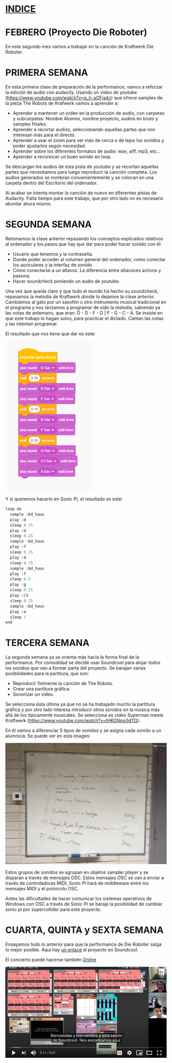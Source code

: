 # [INDICE](../indice.md)

# FEBRERO (Proyecto Die Roboter)

En este segundo mes vamos a trabajar en la canción de Kraftwerk Die Roboter.

# PRIMERA SEMANA

En esta primera clase de preparación de la performance, vamos a reforzar la edición de audio con audacity.
Usando un video de youtube (https://www.youtube.com/watch?v=q_h-aOFja4c) que ofrece samples de la pieza The Robots
de Krafwerk vamos a aprender a:

- Aprender a mantener un orden en la producción de audio, con carpetas y subcarpetas: Nombre Alumno, nombre proyecto, audios en bruto y samples finales.
- Aprender a recortar audios, seleccionando aquellas partes que nos interesan más para el directo.
- Aprender a usar el zoom para ver más de cerca o de lejos los sonidos y poder ajustarlos según necesidad.
- Aprender sobre los diferentes formatos de audio: wav, aiff, mp3, etc...
- Aprender a reconocer un buen sonido en loop.

Se descargan los audios de esta pista de youtube y se recortan aquellas partes que necesitamos para luego reproducir la canción completa. Los audios generados se nombran convenientemente y se colocan en una carpeta dentro del Escritorio del ordenador.

Al acabar se intenta montar la canción de nuevo en diferentes pistas de Audacity. Falta tiempo para este trabajo, que por otro lado no es necesario abordar ahora mismo.

# SEGUNDA SEMANA

Retomamos la clase anterior repasando los conceptos explicados relativos al ordenador y los pasos que hay que dar para
poder hacer sonido con él:

- Usuario que tenemos y la contraseña.
- Donde poder acceder al volumen general del ordenador, como conectar los auriculares y la interfaz de sonido.
- Cómo conectarse a un altavoz. La diferencia entre altavoces activos y pasivos.
- Hacer soundcheck poniendo un audio de youtube.

Una vez que queda claro y que todo el mundo ha hecho su soundcheck, repasamos la melodía de Kraftwerk donde lo dejamos la clase
anterior. Cambiamos al gato por un saxofón u otro instrumento musical tradicional en el programa y nos lanzamos a programar de oido
la melodia, sabiendo ya las notas de antemano, que eran: D - D - F - D  |  F - G - C - A. Se insiste en que este trabajo lo hagan solos, para practicar el dictado. Cantan las notas y las intentan programar.

El resultado que nos tiene que dar es este:

![DieRoboterScratch](imagenes/melodia.png)

Y si queremos hacerlo en Sonic Pi, el resultado es este:

``` python
loop do
  sample :bd_haus
  play :d
  sleep 0.75
  play :d
  sleep 0.25
  sample :bd_haus
  play :f
  sleep 0.25
  play :d
  sleep 0.75
  sample :bd_haus
  play :f
  sleep 0.5
  play :g
  sleep 0.25
  play :c5
  sleep 0.25
  sample :bd_haus
  play :a
  sleep 1
end
```

# TERCERA SEMANA

La segunda semana ya se orienta más hacia la forma final de la performance.
Por comodidad se decide usar Soundcool para alojar todos los sonidos que van a formar parte del proyecto. Se barajan varias posibilidades para la partitura, que son:
- Reproducir fielmente la canción de The Robots.
- Crear una partitura gráfica.
- Sonorizar un video.

Se selecciona ésta última ya que no se ha trabajado mucho la partitura gráfica y por otro lado interesa introducir otros sonidos
en la música más allá de los típicamente musicales. Se selecciona es video Superman meets Kraftwerk (https://www.youtube.com/watch?v=tHKGNpg3dTQ).

En él vamos a diferenciar 5 tipos de sonidos y se asigna cada sonido a un alumno/a. Se puede ver en esta imagen:

![Planificacion](imagenes/plan.jpg)

Estos grupos de sonidos se agrupan en objetos sampler player y se disparan a través de mensajes OSC. Estos mensajes OSC se
van a enviar a través de controladoras MIDI, Sonic Pi hará de middleware entre los mensajes MIDI y el protocolo OSC.

Antes las dificultades de hacer comunicar los sistemas operativos de Windows con OSC a través de Sonic Pi se baraja la posibilidad
de cambiar sonic pi por supercollider para este proyecto. 

# CUARTA, QUINTA y SEXTA SEMANA

Ensayamos todo lo anterior para que la performance de Die Roboter salga lo mejor posible. Aquí hay [un enlace](https://drive.google.com/drive/folders/1LMsA8wocryH-tFw-MUGtnkmbCJ0vmEVb?usp=sharing) al proyecto en Soundcool. 

El concierto puede hacerse también [Online](https://www.youtube.com/watch?v=O8IRLvGZnb8&feature=youtu.be)

![DieRoboter](imagenes/febrero/soundcool.png)
